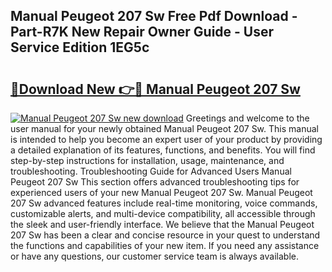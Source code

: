 ## Manual Peugeot 207 Sw Free Pdf Download - Part-R7K New Repair Owner Guide - User Service Edition 1EG5c

# <h2><a href="http://cf12187.oget.top/?id=Manual+Peugeot+207+Sw">🔗Download New 👉🔴 Manual Peugeot 207 Sw</a></h2>

[![Manual Peugeot 207 Sw new download](https://i.imgur.com/5g1atiW.png)](http://cf12187.oget.top/?id=Manual+Peugeot+207+Sw)
Greetings and welcome to the user manual for your newly obtained Manual Peugeot 207 Sw. This manual is intended to help you become an expert user of your product by providing a detailed explanation of its features, functions, and benefits. You will find step-by-step instructions for installation, usage, maintenance, and troubleshooting. Troubleshooting Guide for Advanced Users Manual Peugeot 207 Sw This section offers advanced troubleshooting tips for experienced users of your new Manual Peugeot 207 Sw. Manual Peugeot 207 Sw advanced features include real-time monitoring, voice commands, customizable alerts, and multi-device compatibility, all accessible through the sleek and user-friendly interface. We believe that the Manual Peugeot 207 Sw has been a clear and concise resource in your quest to understand the functions and capabilities of your new item. If you need any assistance or have any questions, our customer service team is always available.
